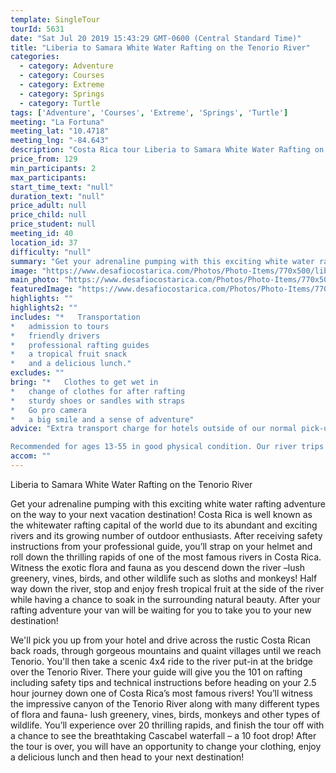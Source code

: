 ```yaml
---
template: SingleTour
tourId: 5631
date: "Sat Jul 20 2019 15:43:29 GMT-0600 (Central Standard Time)"
title: "Liberia to Samara White Water Rafting on the Tenorio River"
categories: 
  - category: Adventure
  - category: Courses
  - category: Extreme
  - category: Springs
  - category: Turtle
tags: ['Adventure', 'Courses', 'Extreme', 'Springs', 'Turtle']
meeting: "La Fortuna"
meeting_lat: "10.4718"
meeting_lng: "-84.643"
description: "Costa Rica tour Liberia to Samara White Water Rafting on the Tenorio River, id 5631"
price_from: 129
min_participants: 2
max_participants: 
start_time_text: "null"
duration_text: "null"
price_adult: null
price_child: null
price_student: null
meeting_id: 40
location_id: 37
difficulty: "null"
summary: "Get your adrenaline pumping with this exciting white water rafting adventure on the way to your next vacation destination! Costa Rica is well known as the whitewater rafting capital of the world due to its abundant and exciting rivers and its growing number of outdoor enthusiasts. Go rafting on the beautiful Tenorio river and then your van will be waiting for you to take you to your new destination on Playa Samara!"
image: "https://www.desafiocostarica.com/Photos/Photo-Items/770x500/liberia-to-samara-rafting-on-the-tenorio-river-class-3-and-4-1411597743.jpg"
main_photo: "https://www.desafiocostarica.com/Photos/Photo-Items/770x500/liberia-to-samara-rafting-on-the-tenorio-river-class-3-and-4-1411597743.jpg"
featuredImage: "https://www.desafiocostarica.com/Photos/Photo-Items/770x500/liberia-to-samara-rafting-on-the-tenorio-river-class-3-and-4-1411597743.jpg"
highlights: ""
highlights2: ""
includes: "*   Transportation
*   admission to tours
*   friendly drivers
*   professional rafting guides
*   a tropical fruit snack
*   and a delicious lunch."
excludes: ""
bring: "*   Clothes to get wet in
*   change of clothes for after rafting
*   sturdy shoes or sandles with straps
*   Go pro camera
*   a big smile and a sense of adventure"
advice: "Extra transport charge for hotels outside of our normal pick-up zone. Please inquire to confirm hotel pick-up time and pricing. For Nosara or Punta Islita Beaches: extra charge $30.Your luggage stays in our vehicles and our driver stays with your items while you are doing your tour. We have private entrances and exits for our rafting tour locations. Extra transport charge for drop-off outside of our regular hotel zone.

Recommended for ages 13-55 in good physical condition. Our river trips run rain or shine – you’re going to get wet anyway!! If river conditions are unsuitable for the Río Tenorio, our head guide might make the call to change to a back-up river of a similar level and/or offer another tour – you're always guaranteed a fun, but safe day! You get a full refund if no tour is run."
accom: ""
---
```

Liberia to Samara White Water Rafting on the Tenorio River

Get your adrenaline pumping with this exciting white water rafting adventure on the way to your next vacation destination! Costa Rica is well known as the whitewater rafting capital of the world due to its abundant and exciting rivers and its growing number of outdoor enthusiasts. After receiving safety instructions from your professional guide, you’ll strap on your helmet and roll down the thrilling rapids of one of the most famous rivers in Costa Rica. Witness the exotic flora and fauna as you descend down the river –lush greenery, vines, birds, and other wildlife such as sloths and monkeys! Half way down the river, stop and enjoy fresh tropical fruit at the side of the river while having a chance to soak in the surrounding natural beauty. After your rafting adventure your van will be waiting for you to take you to your new destination!

We'll pick you up from your hotel and drive across the rustic Costa Rican back roads, through gorgeous mountains and quaint villages until we reach Tenorio. You'll then take a scenic 4x4 ride to the river put-in at the bridge over the Tenorio River. There your guide will give you the 101 on rafting including safety tips and technical instructions before heading on your 2.5 hour journey down one of Costa Rica’s most famous rivers! You’ll witness the impressive canyon of the Tenorio River along with many different types of flora and fauna- lush greenery, vines, birds, monkeys and other types of wildlife. You’ll experience over 20 thrilling rapids, and finish the tour off with a chance to see the breathtaking Cascabel waterfall – a 10 foot drop! After the tour is over, you will have an opportunity to change your clothing, enjoy a delicious lunch and then head to your next destination!